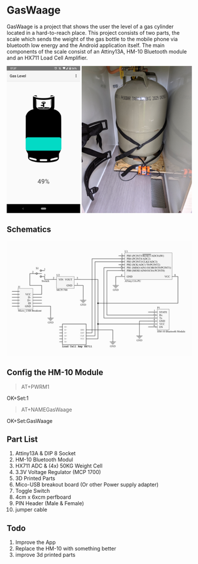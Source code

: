 # GasWaage
GasWaage is a project that shows the user the level of a gas cylinder located in a hard-to-reach place. This project consists of two parts, the scale which sends the weight of the gas bottle to the mobile phone via bluetooth low energy and the Android application itself. The main components of the scale consist of an Attiny13A, HM-10 Bluetooth module and an HX711 Load Cell Amplifier.

<p align="center">
  <img src="Pictures/AppMain.png" width="200" title="Main App View.">
  <img src="Pictures/ScaleWithBottle.jpg" width="300"  title="Position of scale in the camper.">
</p>

## Schematics

<p align="center">
  <img src="Pictures/schematic.JPG" width="800" title="Schematic">
</p>

## Config the HM-10 Module

>AT+PWRM1

OK+Set:1

>AT+NAMEGasWaage

OK+Set:GasWaage

## Part List
1. Attiny13A & DIP 8 Socket
2. HM-10 Bluetooth Modul
3. HX711 ADC & (4x) 50KG Weight Cell
4. 3.3V Voltage Regulator (MCP 1700)
5. 3D Printed Parts
6. Mico-USB breakout board (Or other Power supply adapter)
7. Toggle Switch
8. 4cm x 6xcm perfboard
9. PIN Header (Male & Female)
10. jumper cable


## Todo
1. Improve the App
2. Replace the HM-10 with something better
3. improve 3d printed parts


